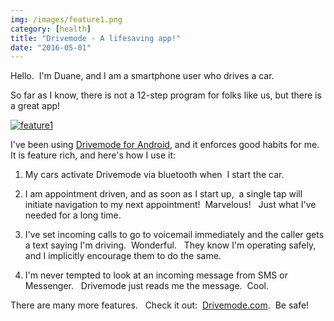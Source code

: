 ```yaml
---
img: /images/feature1.png
category: [health]
title: "Drivemode - A lifesaving app!"
date: "2016-05-01"
---
```


Hello.  I'm Duane, and I am a smartphone user who drives a car.

So far as I know, there is not a 12-step program for folks like us, but there is a great app!

[![feature1](/images/feature1.png)](drivemode.com)

I've been using [Drivemode for Android](http://drivemode.com), and it enforces good habits for me.   It is feature rich, and here's how I use it:

1) My cars activate Drivemode via bluetooth when  I start the car.

2) I am appointment driven, and as soon as I start up,  a single tap will initiate navigation to my next appointment!  Marvelous!   Just what I've needed for a long time.

3) I've set incoming calls to go to voicemail immediately and the caller gets a text saying I'm driving.  Wonderful.   They know I'm operating safely, and I implicitly encourage them to do the same.

4) I'm never tempted to look at an incoming message from SMS or Messenger.   Drivemode just reads me the message.  Cool.

  
There are many more features.   Check it out:  [Drivemode.com](http://drivemode.com).  Be safe!


